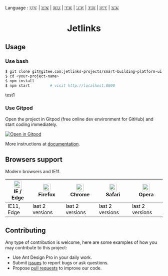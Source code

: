 Language : 🇺🇸 | [🇨🇳](./README.zh-CN.md) | [🇷🇺](./README.ru-RU.md) | [🇹🇷](./README.tr-TR.md) | [🇯🇵](./README.ja-JP.md) | [🇫🇷](./README.fr-FR.md) | [🇵🇹](./README.pt-BR.md) | [🇸🇦](./README.ar-DZ.md)

<h1 align="center">Jetlinks</h1>

## Usage

### Use bash

```bash
$ git clone git@gitee.com:jetlinks-projects/smart-building-platform-ui.git
$ cd <your-project-name>
$ npm install
$ npm start         # visit http://localhost:8000
```
test1
### Use Gitpod

Open the project in Gitpod (free online dev environment for GitHub) and start coding immediately.

[![Open in Gitpod](https://gitpod.io/button/open-in-gitpod.svg)](https://gitpod.io/#https://github.com/ant-design/ant-design-pro)

More instructions at [documentation](http://pro.ant.design/docs/getting-started).

## Browsers support

Modern browsers and IE11.

| [<img src="https://raw.githubusercontent.com/alrra/browser-logos/master/src/edge/edge_48x48.png" alt="IE / Edge" width="24px" height="24px" />](http://godban.github.io/browsers-support-badges/)</br>IE / Edge | [<img src="https://raw.githubusercontent.com/alrra/browser-logos/master/src/firefox/firefox_48x48.png" alt="Firefox" width="24px" height="24px" />](http://godban.github.io/browsers-support-badges/)</br>Firefox | [<img src="https://raw.githubusercontent.com/alrra/browser-logos/master/src/chrome/chrome_48x48.png" alt="Chrome" width="24px" height="24px" />](http://godban.github.io/browsers-support-badges/)</br>Chrome | [<img src="https://raw.githubusercontent.com/alrra/browser-logos/master/src/safari/safari_48x48.png" alt="Safari" width="24px" height="24px" />](http://godban.github.io/browsers-support-badges/)</br>Safari | [<img src="https://raw.githubusercontent.com/alrra/browser-logos/master/src/opera/opera_48x48.png" alt="Opera" width="24px" height="24px" />](http://godban.github.io/browsers-support-badges/)</br>Opera |
| --- | --- | --- | --- | --- |
| IE11, Edge | last 2 versions | last 2 versions | last 2 versions | last 2 versions |

## Contributing

Any type of contribution is welcome, here are some examples of how you may contribute to this project:

- Use Ant Design Pro in your daily work.
- Submit [issues](http://github.com/jetlinks/jetlinks-ui-antd/issues) to report bugs or ask questions.
- Propose [pull requests](http://github.com/jetlinks/jetlinks-ui-antd/pulls) to improve our code.
